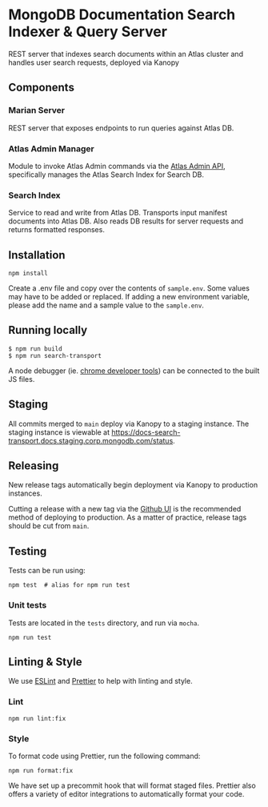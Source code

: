 # MongoDB Documentation Search Indexer & Query Server

REST server that indexes search documents within an Atlas cluster and handles user search requests, deployed via Kanopy

## Components

### Marian Server
REST server that exposes endpoints to run queries against Atlas DB.

### Atlas Admin Manager
Module to invoke Atlas Admin commands via the [Atlas Admin API](https://www.mongodb.com/docs/atlas/reference/api-resources-spec/), specifically manages the Atlas Search Index for Search DB.

### Search Index
Service to read and write from Atlas DB. Transports input manifest documents into Atlas DB. Also reads DB results for server requests and returns formatted responses.

## Installation

```shell
npm install
```

Create a .env file and copy over the contents of `sample.env`. Some values may have to be added or replaced.
If adding a new environment variable, please add the name and a sample value to the `sample.env`.

## Running locally

```shell
$ npm run build
$ npm run search-transport
```

A node debugger (ie. [chrome developer tools](https://nodejs.org/en/docs/guides/debugging-getting-started/#inspector-clients)) can be connected to the built JS files.

## Staging
All commits merged to `main` deploy via Kanopy to a staging instance. 
The staging instance is viewable at https://docs-search-transport.docs.staging.corp.mongodb.com/status. 

## Releasing
New release tags automatically begin deployment via Kanopy to production instances.

Cutting a release with a new tag via the [Github UI](https://github.com/mongodb/docs-search-transport/releases/new) is the recommended method of deploying to production. As a matter of practice, release tags should be cut from `main`.

## Testing

Tests can be run using:

```shell
npm test  # alias for npm run test
```

### Unit tests

Tests are located in the `tests` directory, and run via `mocha`.

```shell
npm run test
```

## Linting & Style

We use [ESLint](https://eslint.org) and [Prettier](https://prettier.io) to help with linting and style.

### Lint

```shell
npm run lint:fix
```

### Style

To format code using Prettier, run the following command:

```shell
npm run format:fix
```

We have set up a precommit hook that will format staged files. Prettier also offers a variety of editor integrations to automatically format your code.
